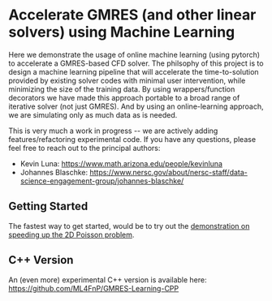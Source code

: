 # Accelerate GMRES (and other linear solvers) using Machine Learning

Here we demonstrate the usage of online machine learning (using pytorch) to accelerate a GMRES-based CFD solver. The philsophy of this project is to design a machine learning pipeline that will accelerate the time-to-solution provided by existing solver codes with minimal user intervention, while minimizing the size of the training data. By using wrappers/function decorators we have made this approach portable to a broad range of iterative solver (not just GMRES). And by using an online-learning approach, we are simulating only as much data as is needed.

This is very much a work in progress -- we are actively adding features/refactoring experimental code. If you have any questions, please feel free to reach out to the principal authors:
* Kevin Luna: https://www.math.arizona.edu/people/kevinluna
* Johannes Blaschke: https://www.nersc.gov/about/nersc-staff/data-science-engagement-group/johannes-blaschke/

## Getting Started

The fastest way to get started, would be to try out the [demonstration on speeding up the 2D Poisson problem](Demo.ipynb).


## C++ Version

An (even more) experimental C++ version is available here: https://github.com/ML4FnP/GMRES-Learning-CPP
